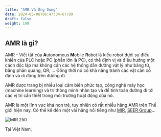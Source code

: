```yaml
---
title: "AMR Và Ứng Dụng"
date: 2024-05-08T06:47:34+07:00
draft: false
weight: 100
---
```


## AMR là gì?

AMR - Viết tắt của **A**utonomous **M**obile **R**obot là kiểu robot dưới sự điều khiển của PLC hoặc PC (phần lớn là PC), có thể định vị và điều hướng một cách độc lập mà không cần các hệ thống dẫn đường vật lý như băng từ, băng phản quang, QR, ... Đồng thời nó có khả năng tránh các vật cản cố định và di động trên đường đi.

AMR được trang bị nhiều loại cảm biến phức tạp, công nghệ máy học (machine learning) và trí thông minh nhân tạo và để tính toán đường đi tới các vị trí cần thiết trong môi trường hoạt động của nó.

AMR là một lĩnh vực khá non trẻ, tuy nhiên có rất nhiều hãng AMR trên Thế giới hiện nay. Có thể kể đến một vài hãng nổi tiếng như [MIR](https://mobile-industrial-robots.com/), [SEER Group](https://www.seer-group.com/)...

![MIR 250](/images/MiR250.png)

Tại Việt Nam,